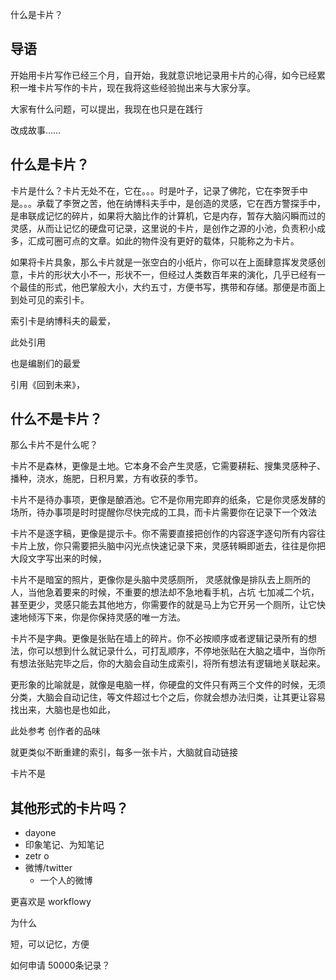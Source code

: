 什么是卡片？


## 导语

开始用卡片写作已经三个月，自开始，我就意识地记录用卡片的心得，如今已经累积一堆卡片写作的卡片，现在我将这些经验抛出来与大家分享。

大家有什么问题，可以提出，我现在也只是在践行


改成故事……



## 什么是卡片？

卡片是什么？卡片无处不在，它在。。。时是叶子，记录了佛陀，它在李贺手中是。。。承载了李贺之苦，他在纳博科夫手中，是创造的灵感，它在西方警探手中，是串联成记忆的碎片，如果将大脑比作的计算机，它是内存，暂存大脑闪瞬而过的灵感，从而让记忆的硬盘可记录，这里说的卡片，是创作之源的小池，负责积小成多，汇成可圈可点的文章。如此的物件没有更好的载体，只能称之为卡片。

如果将卡片具象，那么卡片就是一张空白的小纸片，你可以在上面肆意挥发灵感创意，卡片的形状大小不一，形状不一，但经过人类数百年来的演化，几乎已经有一个最佳的形式，他巴掌般大小，大约五寸，方便书写，携带和存储。那便是市面上到处可见的索引卡。

索引卡是纳博科夫的最爱，

此处引用

也是编剧们的最爱

引用《回到未来》，

## 什么不是卡片？

那么卡片不是什么呢？

卡片不是森林，更像是土地。它本身不会产生灵感，它需要耕耘、搜集灵感种子、播种，浇水，施肥，日积月累，方有收获的季节。

卡片不是待办事项，更像是酿酒池。它不是你用完即弃的纸条，它是你灵感发酵的场所，待办事项是时时提醒你尽快完成的工具，而卡片需要你在记录下一个效法

卡片不是逐字稿，更像是提示卡。你不需要直接把创作的内容逐字逐句所有内容往卡片上放，你只需要把头脑中闪光点快速记录下来，灵感转瞬即逝去，往往是你把大段文字写出来的时候，

卡片不是暗室的照片，更像你是头脑中灵感厕所，
灵感就像是排队去上厕所的人，当他急着要来的时候，不重要的想法却不急地看手机，占坑 七加减二个坑，甚至更少，灵感只能去其他地方，你需要作的就是马上为它开另一个厕所，让它快速地倾泻下来，你是你保持灵感的唯一方法。


卡片不是字典。更像是张贴在墙上的碎片。你不必按顺序或者逻辑记录所有的想法，你可以想到什么就记录什么，可打乱顺序，不停地张贴在大脑之墙中，当你所有想法张贴完毕之后，你的大脑会自动生成索引，将所有想法有逻辑地关联起来。

更形象的比喻就是，就像是电脑一样，你硬盘的文件只有两三个文件的时候，无须分类，大脑会自动记住，等文件超过七个之后，你就会想办法归类，让其更让容易找出来，大脑也是也如此，


此处参考 创作者的品味



就更类似不断重建的索引，每多一张卡片，大脑就自动链接

卡片不是

## 其他形式的卡片吗？

- dayone
- 印象笔记、为知笔记
- zetr o
- 微博/twitter
	+ 一个人的微博

更喜欢是 workflowy

为什么

短，可以记忆，方便

如何申请 50000条记录？









